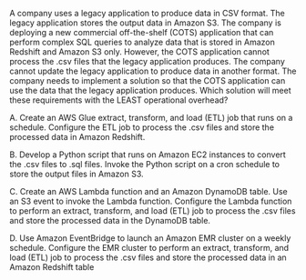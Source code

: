 A company uses a legacy application to produce data in CSV format. The legacy application stores the output data in Amazon S3. The company is deploying a new commercial off-the-shelf (COTS) application that can perform complex SQL queries to analyze data that is stored in Amazon Redshift and Amazon S3 only. However, the COTS application cannot process the .csv files that the legacy application produces. The company cannot update the legacy application to produce data in another format. The company needs to implement a solution so that the COTS application can use the data that the legacy application produces. Which solution will meet these requirements with the LEAST operational overhead? 

A. Create an AWS Glue extract, transform, and load (ETL) job that runs on a schedule. Configure the ETL job to process the .csv files and store the processed data in Amazon Redshift. 

B. Develop a Python script that runs on Amazon EC2 instances to convert the .csv files to .sql files. Invoke the Python script on a cron schedule to store the output files in Amazon S3. 

C. Create an AWS Lambda function and an Amazon DynamoDB table. Use an S3 event to invoke the Lambda function. Configure the Lambda function to perform an extract, transform, and load (ETL) job to process the .csv files and store the processed data in the DynamoDB table. 

D. Use Amazon EventBridge to launch an Amazon EMR cluster on a weekly schedule. Configure the EMR cluster to perform an extract, transform, and load (ETL) job to process the .csv files and store the processed data in an Amazon Redshift table